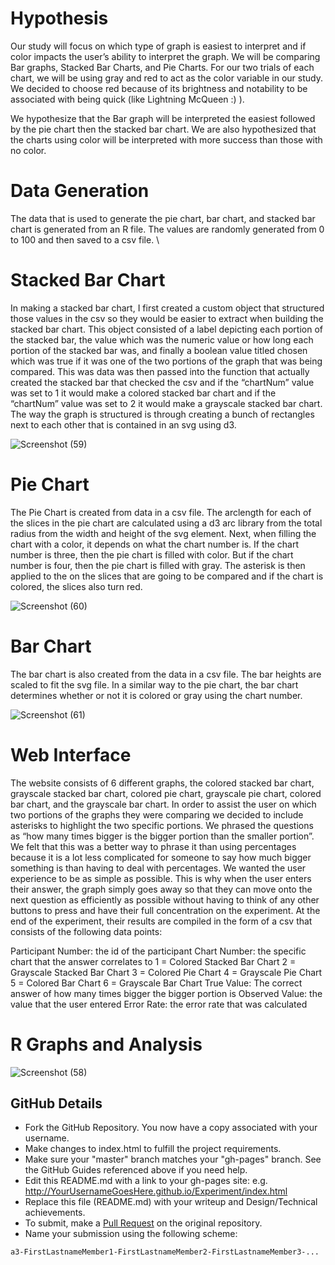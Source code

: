 # Hypothesis 
Our study will focus on which type of graph is easiest to interpret and if color impacts the user’s ability to interpret the graph. We will be comparing Bar graphs, Stacked Bar Charts, and Pie Charts. For our two trials of each chart, we will be using gray and red to act as the color variable in our study. We decided to choose red because of its brightness and notability to be associated with being quick (like Lightning McQueen :) ). 

We hypothesize that the Bar graph will be interpreted the easiest followed by the pie chart then the stacked bar chart. We are also hypothesized that the charts using color will be interpreted with more success than those with no color. 

# Data Generation 
The data that is used to generate the pie chart, bar chart, and stacked bar chart is generated from an R file. The values are randomly generated from 0 to 100 and then saved to a csv file. \

# Stacked Bar Chart
In making a stacked bar chart, I first created a custom object that structured those values in the csv so they would be easier to extract when building the stacked bar chart. This object consisted of a label depicting each portion of the stacked bar, the value which was the numeric value or how long each portion of the stacked bar was, and finally a boolean value titled chosen which was true if it was one of the two portions of the graph that was being compared. This was data was then passed into the function that actually created the stacked bar that checked the csv and if the “chartNum” value was set to 1 it would make a colored stacked bar chart and if the “chartNum” value was set to 2 it would make a grayscale stacked bar chart. The way the graph is structured is through creating a bunch of rectangles next to each other that is contained in an svg using d3. 

![Screenshot (59)](https://user-images.githubusercontent.com/48228807/154776685-4530394d-5b66-42c6-8e41-5a5350f098b0.png)

# Pie Chart
The Pie Chart is created from data in a csv file. The arclength for each of the slices in the pie chart are calculated using a d3 arc library from the total radius from the width and height of the svg element. Next, when filling the chart with a color, it depends on what the chart number is. If the chart number is three, then the pie chart is filled with color. But if the chart number is four, then the pie chart is filled with gray. The asterisk is then applied to the on the slices that are going to be compared and if the chart is colored, the slices also turn red. 

![Screenshot (60)](https://user-images.githubusercontent.com/48228807/154776792-1e9f357f-2b49-4b97-b0d9-f9512ecfc4cd.png)

# Bar Chart
The bar chart is also created from the data in a csv file. The bar heights are scaled to fit the svg file. In a similar way to the pie chart, the bar chart determines whether or not it is colored or gray using the chart number.

![Screenshot (61)](https://user-images.githubusercontent.com/48228807/154776795-9baed3e8-6f26-4e4c-98b1-8555b91c0817.png)

# Web Interface 
The website consists of 6 different graphs, the colored stacked bar chart, grayscale stacked bar chart, colored pie chart, grayscale pie chart, colored bar chart, and the grayscale bar chart. In order to assist the user on which two portions of the graphs they were comparing we decided to include asterisks to highlight the two specific portions. We phrased the questions as “how many times bigger is the bigger portion than the smaller portion”. We felt that this was a better way to phrase it than using percentages because it is a lot less complicated for someone to say how much bigger something is than having to deal with percentages. We wanted the user experience to be as simple as possible. This is why when the user enters their answer, the graph simply goes away so that they can move onto the next question as efficiently as possible without having to think of any other buttons to press and have their full concentration on the experiment. At the end of the experiment, their results are compiled in the form of a csv that consists of the following data points:


Participant Number: the id of the participant
Chart Number: the specific chart that the answer correlates to
1 = Colored Stacked Bar Chart
2 = Grayscale Stacked Bar Chart
3 = Colored Pie Chart
4 = Grayscale Pie Chart
5 = Colored Bar Chart
6 = Grayscale Bar Chart
True Value: The correct answer of how many times bigger the bigger portion is
Observed Value: the value that the user entered
Error Rate: the error rate that was calculated


# R Graphs and Analysis
![Screenshot (58)](https://user-images.githubusercontent.com/48228807/154776583-b438e5a3-916a-4063-a60f-8b0cde516c62.png)


GitHub Details
---

- Fork the GitHub Repository. You now have a copy associated with your username.
- Make changes to index.html to fulfill the project requirements. 
- Make sure your "master" branch matches your "gh-pages" branch. See the GitHub Guides referenced above if you need help.
- Edit this README.md with a link to your gh-pages site: e.g. http://YourUsernameGoesHere.github.io/Experiment/index.html
- Replace this file (README.md) with your writeup and Design/Technical achievements.
- To submit, make a [Pull Request](https://help.github.com/articles/using-pull-requests/) on the original repository.
- Name your submission using the following scheme: 
```
a3-FirstLastnameMember1-FirstLastnameMember2-FirstLastnameMember3-...
```

